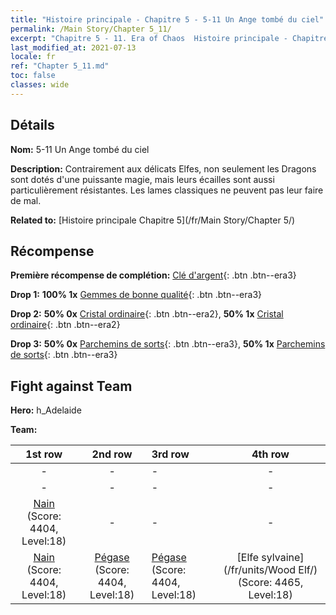 ```yaml
---
title: "Histoire principale - Chapitre 5 - 5-11 Un Ange tombé du ciel"
permalink: /Main Story/Chapter 5_11/
excerpt: "Chapitre 5 - 11. Era of Chaos  Histoire principale - Chapitre 5_11. 5-11 Un Ange tombé du ciel"
last_modified_at: 2021-07-13
locale: fr
ref: "Chapter 5_11.md"
toc: false
classes: wide
---
```


## Détails

 **Nom:** 5-11 Un Ange tombé du ciel

 **Description:** Contrairement aux délicats Elfes, non seulement les Dragons sont dotés d'une puissante magie, mais leurs écailles sont aussi particulièrement résistantes. Les lames classiques ne peuvent pas leur faire de mal.

 **Related to:** [Histoire principale Chapitre 5](/fr/Main Story/Chapter 5/)

## Récompense

 **Première récompense de complétion:** [Clé d'argent](/ItemsFR/con_693/){: .btn .btn--era3}

 **Drop 1:** **100% 1x** [Gemmes de bonne qualité](/ItemsFR/mat_16/){: .btn .btn--era3}

 **Drop 2:** **50% 0x** [Cristal ordinaire](/ItemsFR/mat_11/){: .btn .btn--era2}, **50% 1x** [Cristal ordinaire](/ItemsFR/mat_11/){: .btn .btn--era2}

 **Drop 3:** **50% 0x** [Parchemins de sorts](/ItemsFR/con_694/){: .btn .btn--era3}, **50% 1x** [Parchemins de sorts](/ItemsFR/con_694/){: .btn .btn--era3}


## Fight against Team
 **Hero:** h_Adelaide

 **Team:**


  | 1st row | 2nd row | 3rd row | 4th row |
  |:----:|:----:|:----|:----:|
  | - | - | - | - |
  | - | - | - | - |
  | [Nain](/fr/units/Dwarf/) (Score: 4404, Level:18)  | - | - | - |
  | [Nain](/fr/units/Dwarf/) (Score: 4404, Level:18)  | [Pégase](/fr/units/Pegasus/) (Score: 4404, Level:18)  | [Pégase](/fr/units/Pegasus/) (Score: 4404, Level:18)  | [Elfe sylvaine](/fr/units/Wood Elf/) (Score: 4465, Level:18)  |


